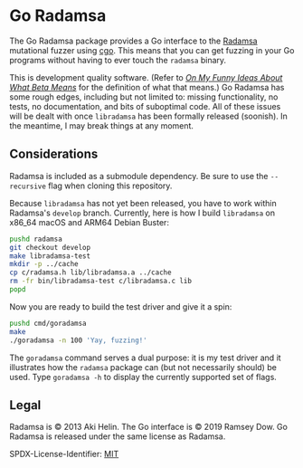 # Go Radamsa

The Go Radamsa package provides a Go interface to the [Radamsa](https://gitlab.com/akihe/radamsa) mutational fuzzer using [cgo](https://golang.org/cmd/cgo/). This means that you can get fuzzing in your Go programs without having to ever touch the `radamsa` binary.

This is development quality software. (Refer to _[On My Funny Ideas About What Beta Means](https://inessential.com/2019/09/02/on_my_funny_ideas_about_what_beta_means)_ for the definition of what that means.) Go Radamsa has some rough edges, including but not limited to: missing functionality, no tests, no documentation, and bits of suboptimal code. All of these issues will be dealt with once `libradamsa` has been formally released (soonish). In the meantime, I may break things at any moment.

## Considerations

Radamsa is included as a submodule dependency. Be sure to use the `--recursive` flag when cloning this repository.

Because `libradamsa` has not yet been released, you have to work within Radamsa's `develop` branch. Currently, here is how I build `libradamsa` on x86_64 macOS and ARM64 Debian Buster:

```bash
pushd radamsa
git checkout develop
make libradamsa-test
mkdir -p ../cache
cp c/radamsa.h lib/libradamsa.a ../cache
rm -fr bin/libradamsa-test c/libradamsa.c lib
popd
```

Now you are ready to build the test driver and give it a spin:

```bash
pushd cmd/goradamsa
make
./goradamsa -n 100 'Yay, fuzzing!'
```

The `goradamsa` command serves a dual purpose: it is my test driver and it illustrates how the `radamsa` package can (but not necessarily should) be used. Type `goradamsa -h` to display the currently supported set of flags.

## Legal

Radamsa is © 2013 Aki Helin. The Go interface is © 2019 Ramsey Dow. Go Radamsa is released under the same license as Radamsa.

SPDX-License-Identifier: [MIT](https://spdx.org/licenses/MIT)
